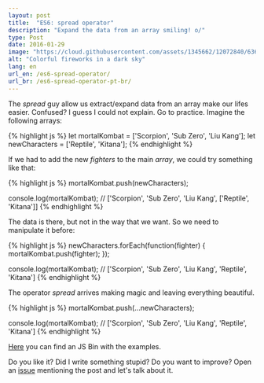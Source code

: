 ```yaml
---
layout: post
title:  "ES6: spread operator"
description: "Expand the data from an array smiling! o/"
type: Post
date: 2016-01-29
image: "https://cloud.githubusercontent.com/assets/1345662/12072840/6360f8ae-b0de-11e5-8584-b748798c95c3.jpg"
alt: "Colorful fireworks in a dark sky"
lang: en
url_en: /es6-spread-operator/
url_br: /es6-spread-operator-pt-br/
---
```


The *spread* guy allow us extract/expand data from an array make our lifes easier. Confused? I guess I could not explain. Go to practice. Imagine the following arrays:

{% highlight js %}
let mortalKombat = ['Scorpion', 'Sub Zero', 'Liu Kang'];
let newCharacters = ['Reptile', 'Kitana'];
{% endhighlight %}

If we had to add the new *fighters* to the main *array*, we could try something like that:

{% highlight js %}
mortalKombat.push(newCharacters);

console.log(mortalKombat);
// ['Scorpion', 'Sub Zero', 'Liu Kang', ['Reptile', 'Kitana']]
{% endhighlight %}

The data is there, but not in the way that we want. So we need to manipulate it before:

{% highlight js %}
newCharacters.forEach(function(fighter) {
  mortalKombat.push(fighter);
});

console.log(mortalKombat);
// ['Scorpion', 'Sub Zero', 'Liu Kang', 'Reptile', 'Kitana']
{% endhighlight %}

The operator *spread* arrives making magic and leaving everything beautiful.

{% highlight js %}
mortalKombat.push(...newCharacters);

console.log(mortalKombat);
// ['Scorpion', 'Sub Zero', 'Liu Kang', 'Reptile', 'Kitana']
{% endhighlight %}

[Here](http://jsbin.com/cubiko/edit?js,console) you can find an JS Bin with the examples.

Do you like it? Did I write something stupid? Do you want to improve? Open an [issue](https://github.com/raphaelfabeni/raphaelfabeni.github.io/issues) mentioning the post and let's talk about it.

